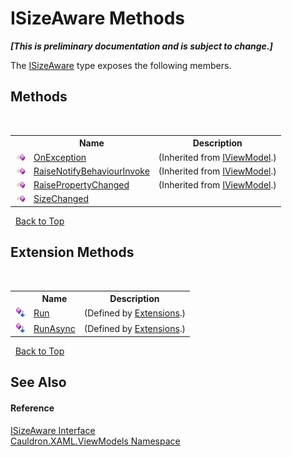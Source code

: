 # ISizeAware Methods
 _**\[This is preliminary documentation and is subject to change.\]**_

The <a href="T_Cauldron_XAML_ViewModels_ISizeAware">ISizeAware</a> type exposes the following members.


## Methods
&nbsp;<table><tr><th></th><th>Name</th><th>Description</th></tr><tr><td>![Public method](media/pubmethod.gif "Public method")</td><td><a href="M_Cauldron_XAML_ViewModels_IViewModel_OnException">OnException</a></td><td> (Inherited from <a href="T_Cauldron_XAML_ViewModels_IViewModel">IViewModel</a>.)</td></tr><tr><td>![Public method](media/pubmethod.gif "Public method")</td><td><a href="M_Cauldron_XAML_ViewModels_IViewModel_RaiseNotifyBehaviourInvoke">RaiseNotifyBehaviourInvoke</a></td><td> (Inherited from <a href="T_Cauldron_XAML_ViewModels_IViewModel">IViewModel</a>.)</td></tr><tr><td>![Public method](media/pubmethod.gif "Public method")</td><td><a href="M_Cauldron_XAML_ViewModels_IViewModel_RaisePropertyChanged">RaisePropertyChanged</a></td><td> (Inherited from <a href="T_Cauldron_XAML_ViewModels_IViewModel">IViewModel</a>.)</td></tr><tr><td>![Public method](media/pubmethod.gif "Public method")</td><td><a href="M_Cauldron_XAML_ViewModels_ISizeAware_SizeChanged">SizeChanged</a></td><td /></tr></table>&nbsp;
<a href="#isizeaware-methods">Back to Top</a>

## Extension Methods
&nbsp;<table><tr><th></th><th>Name</th><th>Description</th></tr><tr><td>![Public Extension Method](media/pubextension.gif "Public Extension Method")</td><td><a href="M_Cauldron_XAML_Extensions_Run">Run</a></td><td> (Defined by <a href="T_Cauldron_XAML_Extensions">Extensions</a>.)</td></tr><tr><td>![Public Extension Method](media/pubextension.gif "Public Extension Method")</td><td><a href="M_Cauldron_XAML_Extensions_RunAsync">RunAsync</a></td><td> (Defined by <a href="T_Cauldron_XAML_Extensions">Extensions</a>.)</td></tr></table>&nbsp;
<a href="#isizeaware-methods">Back to Top</a>

## See Also


#### Reference
<a href="T_Cauldron_XAML_ViewModels_ISizeAware">ISizeAware Interface</a><br /><a href="N_Cauldron_XAML_ViewModels">Cauldron.XAML.ViewModels Namespace</a><br />